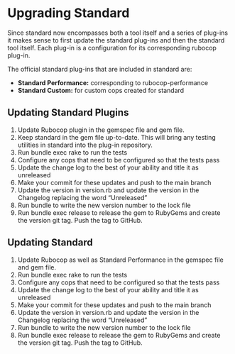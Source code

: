 # Upgrading Standard

Since standard now encompasses both a tool itself and a series of plug-ins it makes sense to first update the standard plug-ins and then the standard tool itself. Each plug-in is a configuration for its corresponding rubocop plug-in.

The official standard plug-ins that are included in standard are:

- **Standard Performance:** corresponding to rubocop-performance
- **Standard Custom:** for custom cops created for standard

## Updating Standard Plugins

1. Update Rubocop plugin in the gemspec file and gem file.
1. Keep standard in the gem file up-to-date. This will bring any testing utilities in standard into the plug-in repository.
1. Run bundle exec rake to run the tests
1. Configure any cops that need to be configured so that the tests pass
1. Update the change log to the best of your ability and title it as unreleased
1. Make your commit for these updates and push to the main branch
1. Update the version in version.rb and update the version in the Changelog replacing the word “Unreleased”
1. Run bundle to write the new version number to the lock file
1. Run bundle exec release to release the gem to RubyGems and create the version git tag. Push the tag to GitHub.

## Updating Standard

1. Update Rubocop as well as Standard Performance in the gemspec file and gem file.
1. Run bundle exec rake to run the tests
1. Configure any cops that need to be configured so that the tests pass
1. Update the change log to the best of your ability and title it as unreleased
1. Make your commit for these updates and push to the main branch
1. Update the version in version.rb and update the version in the Changelog replacing the word “Unreleased”
1. Run bundle to write the new version number to the lock file
1. Run bundle exec release to release the gem to RubyGems and create the version git tag. Push the tag to GitHub.
